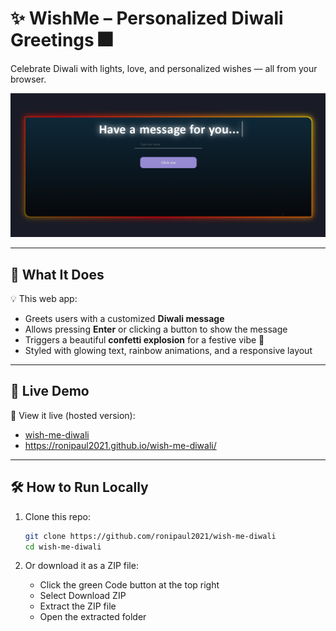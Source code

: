 # ✨ WishMe – Personalized Diwali Greetings 🎆

Celebrate Diwali with lights, love, and personalized wishes — all from your browser.

![Screenshot](Preview.png) <!-- Replace with your own image later -->

---

## 🎯 What It Does

💡 This web app:
- Greets users with a customized **Diwali message**
- Allows pressing **Enter** or clicking a button to show the message
- Triggers a beautiful **confetti explosion** for a festive vibe 🎉
- Styled with glowing text, rainbow animations, and a responsive layout

---

## 🚀 Live Demo

📱 View it live (hosted version):  
 - [wish-me-diwali](https://wish-me-diwalii.netlify.app/)
 - https://ronipaul2021.github.io/wish-me-diwali/

---

## 🛠 How to Run Locally

1. Clone this repo:

   ```bash
   git clone https://github.com/ronipaul2021/wish-me-diwali
   cd wish-me-diwali
   ```

2. Or download it as a ZIP file:
   - Click the green Code button at the top right
   - Select Download ZIP
   - Extract the ZIP file
   - Open the extracted folder 
